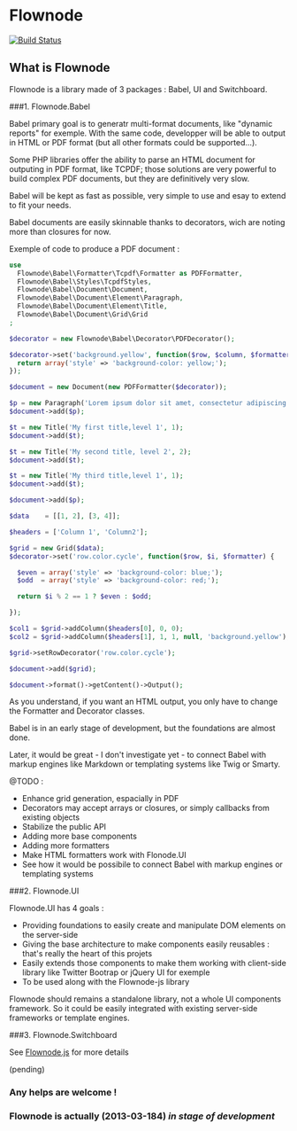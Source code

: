 Flownode
========

[![Build Status](https://travis-ci.org/lcallarec/Flownode-php.png)](https://travis-ci.org/lcallarec/Flownode-php)

## What is Flownode

Flownode is a library made of 3 packages : Babel, UI and Switchboard.

###1. Flownode.Babel

Babel primary goal is to generatr multi-format documents, like "dynamic reports" for exemple. With the same code, developper will be able to output in HTML or PDF format (but all other formats could be supported...).

Some PHP libraries offer the ability to parse an HTML document for outputing in PDF format, like TCPDF; those solutions are very powerful to build complex PDF documents, but they are definitively very slow. 

Babel will be kept as fast as possible, very simple to use and esay to extend to fit your needs.

Babel documents are easily skinnable thanks to decorators, wich are noting more than closures for now.

Exemple of code to produce a PDF document :

```php
use
  Flownode\Babel\Formatter\Tcpdf\Formatter as PDFFormatter,
  Flownode\Babel\Styles\TcpdfStyles,
  Flownode\Babel\Document\Document,
  Flownode\Babel\Document\Element\Paragraph,
  Flownode\Babel\Document\Element\Title,
  Flownode\Babel\Document\Grid\Grid
;

$decorator = new Flownode\Babel\Decorator\PDFDecorator();

$decorator->set('background.yellow', function($row, $column, $formatter) {
  return array('style' => 'background-color: yellow;');
});

$document = new Document(new PDFFormatter($decorator));

$p = new Paragraph('Lorem ipsum dolor sit amet, consectetur adipiscing elit. Ut porttitor pretium nisl eu pulvinar', 'background.yellow');
$document->add($p);

$t = new Title('My first title,level 1', 1);
$document->add($t);

$t = new Title('My second title, level 2', 2);
$document->add($t);

$t = new Title('My third title,level 1', 1);
$document->add($t);

$document->add($p);

$data    = [[1, 2], [3, 4]];

$headers = ['Column 1', 'Column2'];

$grid = new Grid($data);
$decorator->set('row.color.cycle', function($row, $i, $formatter) {

  $even = array('style' => 'background-color: blue;');
  $odd  = array('style' => 'background-color: red;');

  return $i % 2 == 1 ? $even : $odd;

});

$col1 = $grid->addColumn($headers[0], 0, 0);
$col2 = $grid->addColumn($headers[1], 1, 1, null, 'background.yellow');

$grid->setRowDecorator('row.color.cycle');

$document->add($grid);

$document->format()->getContent()->Output();
```

As you understand, if you want an HTML output, you only have to change the Formatter and Decorator classes.

Babel is in an early stage of development, but the foundations are almost done.

Later, it would be great - I don't investigate yet - to connect Babel with markup engines like Markdown or templating systems like Twig or Smarty.
 
@TODO :
* Enhance grid generation, espacially in PDF
* Decorators may accept arrays or closures, or simply callbacks from existing objects
* Stabilize the public API
* Adding more base components
* Adding more formatters
* Make HTML formatters work with Flonode.UI
* See how it would be possibile to connect Babel with markup engines or templating systems

###2. Flownode.UI

Flownode.UI has 4 goals :

* Providing foundations to easily create and manipulate DOM elements on the server-side
* Giving the base architecture to make components easily reusables : that's really the heart of this projets
* Easily extends those components to make them working with client-side library like Twitter Bootrap or jQuery UI for exemple
* To be used along with the Flownode-js library

Flownode should remains a standalone library, not a whole UI components framework. So it could be easily integrated with existing server-side frameworks or template engines.

###3. Flownode.Switchboard

See [Flownode.js](https://github.com/lcallarec/Flownode-js) for more details

(pending)

### Any helps are welcome !

### Flownode is actually (2013-03-184) *in stage of development*
